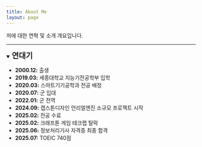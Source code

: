 ```yaml
---
title: About Me
layout: page
---
```


저에 대한 연혁 및 소개 개요입니다.

---

<details open markdown="1">
<summary><strong style="font-size: 1.25rem;">연대기</strong></summary>

*   **2000.12:** 출생
*   **2019.03:** 세종대학교 지능기전공학부 입학
*   **2020.03:** 스마트기기공학과 전공 배정
*   **2020.07:** 군 입대
*   **2022.01:** 군 전역
*   **2024.09:** 캡스톤디자인 언리얼엔진 소규모 프로젝트 시작
*   **2025.02:** 전공 수료
*   **2025.02:** 크래프톤 게임 테크랩 탈락
*   **2025.06:** 정보처리기사 자격증 최종 합격
*   **2025.07:** TOEIC 740점

</details>
